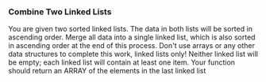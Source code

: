 ### Combine Two Linked Lists

You are given two sorted linked lists. The data in both lists will be sorted in ascending order.
Merge all data into a single linked list, which is also sorted in ascending order at the end of this process. Don't use arrays or any other data structures to complete this work, linked lists only!
Neither linked list will be empty; each linked list will contain at least one item.
Your function should return an ARRAY of the elements in the last linked list
